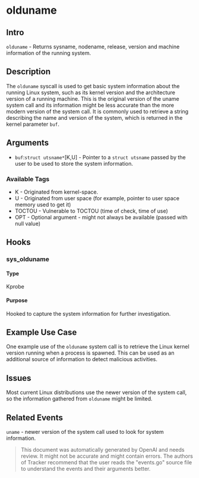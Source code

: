 
# olduname

## Intro
`olduname` - Returns sysname, nodename, release, version and machine information of the running system.

## Description
The `olduname` syscall is used to get basic system information about the running Linux system, such as its kernel version and the architecture version of a running machine. This is the original version of the uname system call and its information might be less accurate than the more modern version of the system call. It is commonly used to retrieve a string describing the name and version of the system, which is returned in the kernel parameter `buf`.

## Arguments
* `buf`:`struct utsname*`[K,U] - Pointer to a `struct utsname` passed by the user to be used to store the system information.

### Available Tags
* K - Originated from kernel-space.
* U - Originated from user space (for example, pointer to user space memory used to get it)
* TOCTOU - Vulnerable to TOCTOU (time of check, time of use)
* OPT - Optional argument - might not always be available (passed with null value)

## Hooks
### sys_olduname
#### Type
Kprobe
#### Purpose
Hooked to capture the system information for further investigation.

## Example Use Case
One example use of the `olduname` system call is to retrieve the Linux kernel version running when a process is spawned. This can be used as an additional source of information to detect malicious activities.

## Issues
Most current Linux distributions use the newer version of the system call, so the information gathered from `olduname` might be limited.

## Related Events
`uname` - newer version of the system call used to look for system information.

> This document was automatically generated by OpenAI and needs review. It might
> not be accurate and might contain errors. The authors of Tracker recommend that
> the user reads the "events.go" source file to understand the events and their
> arguments better.
